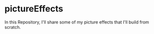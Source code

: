 # pictureEffects
In this Repository, I'll share some of my picture effects that I'll build from scratch.
